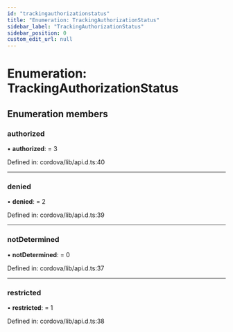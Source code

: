 ```yaml
---
id: "trackingauthorizationstatus"
title: "Enumeration: TrackingAuthorizationStatus"
sidebar_label: "TrackingAuthorizationStatus"
sidebar_position: 0
custom_edit_url: null
---
```


# Enumeration: TrackingAuthorizationStatus

## Enumeration members

### authorized

• **authorized**: = 3

Defined in: cordova/lib/api.d.ts:40

___

### denied

• **denied**: = 2

Defined in: cordova/lib/api.d.ts:39

___

### notDetermined

• **notDetermined**: = 0

Defined in: cordova/lib/api.d.ts:37

___

### restricted

• **restricted**: = 1

Defined in: cordova/lib/api.d.ts:38
